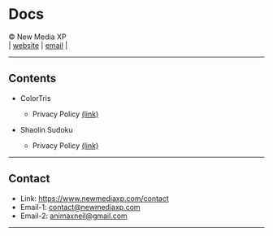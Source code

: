 # Docs

&copy; New Media XP  
|
[website](https://www.newmediaxp.com)
|
[email](mailto:contact@newmediaxp.com)
|

---

## Contents

* ColorTris
    * Privacy Policy  [(link)](./legal/privacy-policy-colortris.md)

* Shaolin Sudoku
    * Privacy Policy [(link)](./legal/privacy-policy-shaolin-sudoku.md)

---

## Contact

* Link: <https://www.newmediaxp.com/contact>
* Email-1: <contact@newmediaxp.com>
* Email-2: <animaxneil@gmail.com>

---
